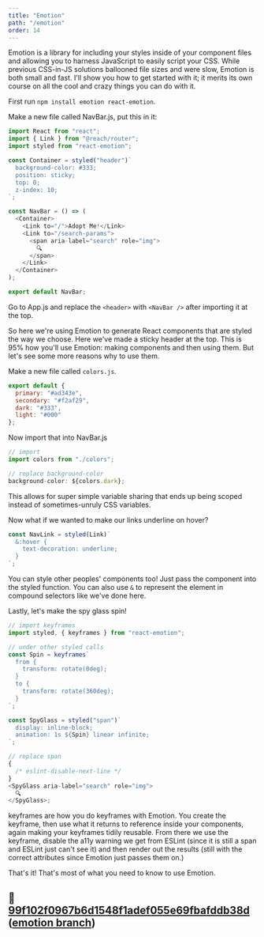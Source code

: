 ```yaml
---
title: "Emotion"
path: "/emotion"
order: 14
---
```


Emotion is a library for including your styles inside of your component files and allowing you to harness JavaScript to easily script your CSS. While previous CSS-in-JS solutions ballooned file sizes and were slow, Emotion is both small and fast. I'll show you how to get started with it; it merits its own course on all the cool and crazy things you can do with it.

First run `npm install emotion react-emotion`.

Make a new file called NavBar.js, put this in it:

```javascript
import React from "react";
import { Link } from "@reach/router";
import styled from "react-emotion";

const Container = styled("header")`
  background-color: #333;
  position: sticky;
  top: 0;
  z-index: 10;
`;

const NavBar = () => (
  <Container>
    <Link to="/">Adopt Me!</Link>
    <Link to="/search-params">
      <span aria-label="search" role="img">
        🔍
      </span>
    </Link>
  </Container>
);

export default NavBar;
```

Go to App.js and replace the `<header>` with `<NavBar />` after importing it at the top.

So here we're using Emotion to generate React components that are styled the way we choose. Here we've made a sticky header at the top. This is 95% how you'll use Emotion: making components and then using them. But let's see some more reasons why to use them.

Make a new file called `colors.js`.

```javascript
export default {
  primary: "#ad343e",
  secondary: "#f2af29",
  dark: "#333",
  light: "#000"
};
```

Now import that into NavBar.js

```javascript
// import
import colors from "./colors";

// replace background-color
background-color: ${colors.dark};
```

This allows for super simple variable sharing that ends up being scoped instead of sometimes-unruly CSS variables.

Now what if we wanted to make our links underline on hover?

```javascript
const NavLink = styled(Link)`
  &:hover {
    text-decoration: underline;
  }
`;
```

You can style other peoples' components too! Just pass the component into the styled function. You can also use `&` to represent the element in compound selectors like we've done here.

Lastly, let's make the spy glass spin!

```javascript
// import keyframes
import styled, { keyframes } from "react-emotion";

// under other styled calls
const Spin = keyframes`
  from {
    transform: rotate(0deg);
  }
  to {
    transform: rotate(360deg);
  }
`;

const SpyGlass = styled("span")`
  display: inline-block;
  animation: 1s ${Spin} linear infinite;
`;

// replace span
{
  /* eslint-disable-next-line */
}
<SpyGlass aria-label="search" role="img">
  🔍
</SpyGlass>;
```

keyframes are how you do keyframes with Emotion. You create the keyframe, then use what it returns to reference inside your components, again making your keyframes tidily reusable. From there we use the keyframe, disable the a11y warning we get from ESLint (since it is still a span and ESLint just can't see it) and then render out the results (still with the correct attributes since Emotion just passes them on.)

That's it! That's most of what you need to know to use Emotion.

## 🌳 [99f102f0967b6d1548f1adef055e69fbafddb38d](https://github.com/btholt/complete-intro-to-react-v4/commit/99f102f0967b6d1548f1adef055e69fbafddb38d) ([emotion branch](https://github.com/btholt/complete-intro-to-react-v4/tree/emotion))
